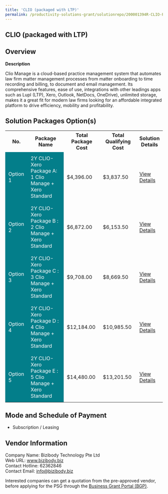 ```yaml
---
title: 'CLIO (packaged with LTP)'
permalink: /productivity-solutions-grant/solutionrepo/200001394R-CLIO-PKGd-wth-LTP-G
---
```


## CLIO (packaged with LTP)

## Overview

**Description**

Clio Manage is a cloud-based practice management system that automates law firm matter management processes from matter onboarding to time recording and billing, to document and email management. Its comprehensive features, ease of use, integrations with other leadings apps such as Lupl (LTP), Xero, Outlook, NetDocs, OneDrive), unlimited storage, makes it a great fit for modern law firms looking for an affordable integrated platform to drive efficiency, mobility and profitability.

## Solution Packages Option(s)

<table>
<tr>
<th><b>No.</b></th>
<th><b>Package Name</b></th>
<th><b>Total Package Cost</b></th>
<th><b>Total Qualifying Cost</b></th>
<th><b>Solution Details</b></th>
</tr>
<tr>
<td style='padding: 10px; background-color: #037E8A; color: #FFFFFF;'>Option 1</td>
<td style='padding: 10px; background-color: #037E8A; color: #FFFFFF;'>2Y CLIO-Xero Package A: 1 Clio Manage + Xero Standard</td>
<td style='padding: 10px;'>$4,396.00</td>
<td style='padding: 10px;'>$3,837.50</td>
<td style='padding: 10px;'><a href='/images/psg/Bizibody_Technology_with_LTP_26102023_Desensitised_Annex3_Part1.pdf' target='_blank'>View Details</a></td>
</tr>
<tr>
<td style='padding: 10px; background-color: #037E8A; color: #FFFFFF;'>Option 2</td>
<td style='padding: 10px; background-color: #037E8A; color: #FFFFFF;'>2Y CLIO-Xero Package B : 2 Clio Manage + Xero Standard</td>
<td style='padding: 10px;'>$6,872.00</td>
<td style='padding: 10px;'>$6,153.50</td>
<td style='padding: 10px;'><a href='/images/psg/Bizibody_Technology_with_LTP_26102023_Desensitised_Annex3_Part2.pdf' target='_blank'>View Details</a></td>
</tr>
<tr>
<td style='padding: 10px; background-color: #037E8A; color: #FFFFFF;'>Option 3</td>
<td style='padding: 10px; background-color: #037E8A; color: #FFFFFF;'>2Y CLIO-Xero Package C : 3 Clio Manage + Xero Standard</td>
<td style='padding: 10px;'>$9,708.00</td>
<td style='padding: 10px;'>$8,669.50</td>
<td style='padding: 10px;'><a href='/images/psg/Bizibody_Technology_with_LTP_26102023_Desensitised_Annex3_Part3.pdf' target='_blank'>View Details</a></td>
</tr>
<tr>
<td style='padding: 10px; background-color: #037E8A; color: #FFFFFF;'>Option 4</td>
<td style='padding: 10px; background-color: #037E8A; color: #FFFFFF;'>2Y CLIO-Xero Package D : 4 Clio Manage + Xero Standard</td>
<td style='padding: 10px;'>$12,184.00</td>
<td style='padding: 10px;'>$10,985.50</td>
<td style='padding: 10px;'><a href='/images/psg/Bizibody_Technology_with_LTP_26102023_Desensitised_Annex3_Part4.pdf' target='_blank'>View Details</a></td>
</tr>
<tr>
<td style='padding: 10px; background-color: #037E8A; color: #FFFFFF;'>Option 5</td>
<td style='padding: 10px; background-color: #037E8A; color: #FFFFFF;'>2Y CLIO-Xero Package E : 5 Clio Manage + Xero Standard</td>
<td style='padding: 10px;'>$14,480.00</td>
<td style='padding: 10px;'>$13,201.50</td>
<td style='padding: 10px;'><a href='/images/psg/Bizibody_Technology_with_LTP_26102023_Desensitised_Annex3_Part5.pdf' target='_blank'>View Details</a></td>
</tr>
</table>

## Mode and Schedule of Payment

 - Subscription / Leasing

## Vendor Information

 Company Name: Bizibody Technology Pte Ltd<br>Web URL: www.bizibody.biz <br>Contact Hotline: 62362846 <br>Contact Email: info@bizibody.biz <br>

Interested companies can get a quotation from the pre-approved vendor, before applying for the PSG through the <a href='https://www.businessgrants.gov.sg/' target='_blank' rel='noopener'>Business Grant Portal (BGP)</a>.

<script src="/jquery/resize-tables.js"></script>
